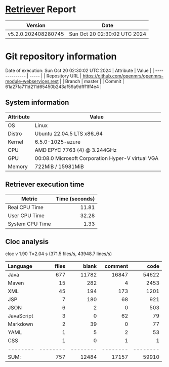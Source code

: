 # [Retriever](https://github.com/PalladioSimulator/Palladio-ReverseEngineering-Retriever) Report
| Version | Date |
| ------- | ---- |
| v5.2.0.202408280745 | Sun Oct 20 02:30:02 UTC 2024 |

# Git repository information
Date of execution: Sun Oct 20 02:30:02 UTC 2024
|    Attribute   | Value |
| -------------- | ----- |
| Repository URL | https://github.com/openmrs/openmrs-module-webservices.rest |
| Branch         | master |
| Commit         | 61a27fa711d211d65450b243af59a9dfff1ff4e4 |


## System information
| Attribute | Value |
| --------- | ----- |
| OS | Linux  |
| Distro | Ubuntu 22.04.5 LTS x86_64  |
| Kernel | 6.5.0-1025-azure  |
| CPU | AMD EPYC 7763 (4) @ 3.244GHz  |
| GPU | 00:08.0 Microsoft Corporation Hyper-V virtual VGA  |
| Memory | 722MiB / 15981MiB  |

## Retriever execution time
| Metric | Time (seconds) |
| --- | ---: |
| Real CPU Time | 11.81 |
| User CPU Time | 32.28 |
| System CPU Time | 1.33 |
<!--
Explainations:
- __Real CPU Time__: actual time the command has run (can be less than total time spent in user and system mode for multi-threaded processes)
- __User CPU Time__: time the command has spent running in user mode
- __System CPU Time__: time the command has spent running in system or kernel mode
-->

## Cloc analysis
cloc v 1.90  T=2.04 s (371.5 files/s, 43948.7 lines/s)

Language|files|blank|comment|code
:-------|-------:|-------:|-------:|-------:
Java|677|11782|16847|54622
Maven|15|282|4|2453
XML|45|194|173|1201
JSP|7|180|68|921
JSON|6|2|0|503
JavaScript|3|0|62|79
Markdown|2|39|0|77
YAML|1|5|2|53
CSS|1|0|1|1
--------|--------|--------|--------|--------
SUM:|757|12484|17157|59910
